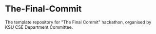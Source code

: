 # The-Final-Commit
The template repository for "The Final Commit" hackathon, organised by KSU CSE Department Committee.
